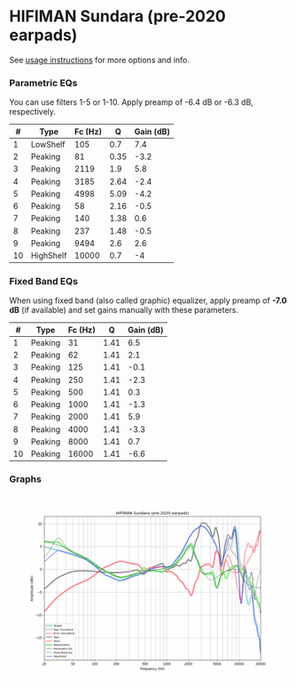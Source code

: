 # HIFIMAN Sundara (pre-2020 earpads)
See [usage instructions](https://github.com/jaakkopasanen/AutoEq#usage) for more options and info.

### Parametric EQs
You can use filters 1-5 or 1-10. Apply preamp of -6.4 dB or -6.3 dB, respectively.

|   # | Type      |   Fc (Hz) |    Q |   Gain (dB) |
|-----|-----------|-----------|------|-------------|
|   1 | LowShelf  |       105 | 0.7  |         7.4 |
|   2 | Peaking   |        81 | 0.35 |        -3.2 |
|   3 | Peaking   |      2119 | 1.9  |         5.8 |
|   4 | Peaking   |      3185 | 2.64 |        -2.4 |
|   5 | Peaking   |      4998 | 5.09 |        -4.2 |
|   6 | Peaking   |        58 | 2.16 |        -0.5 |
|   7 | Peaking   |       140 | 1.38 |         0.6 |
|   8 | Peaking   |       237 | 1.48 |        -0.5 |
|   9 | Peaking   |      9494 | 2.6  |         2.6 |
|  10 | HighShelf |     10000 | 0.7  |        -4   |

### Fixed Band EQs
When using fixed band (also called graphic) equalizer, apply preamp of **-7.0 dB** (if available) and set gains manually with these parameters.

|   # | Type    |   Fc (Hz) |    Q |   Gain (dB) |
|-----|---------|-----------|------|-------------|
|   1 | Peaking |        31 | 1.41 |         6.5 |
|   2 | Peaking |        62 | 1.41 |         2.1 |
|   3 | Peaking |       125 | 1.41 |        -0.1 |
|   4 | Peaking |       250 | 1.41 |        -2.3 |
|   5 | Peaking |       500 | 1.41 |         0.3 |
|   6 | Peaking |      1000 | 1.41 |        -1.3 |
|   7 | Peaking |      2000 | 1.41 |         5.9 |
|   8 | Peaking |      4000 | 1.41 |        -3.3 |
|   9 | Peaking |      8000 | 1.41 |         0.7 |
|  10 | Peaking |     16000 | 1.41 |        -6.6 |

### Graphs
![](./HIFIMAN%20Sundara%20(pre-2020%20earpads).png)
